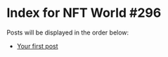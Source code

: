 # Index for NFT World #296
Posts will be displayed in the order below:

- [Your first post](./001-first.md)

